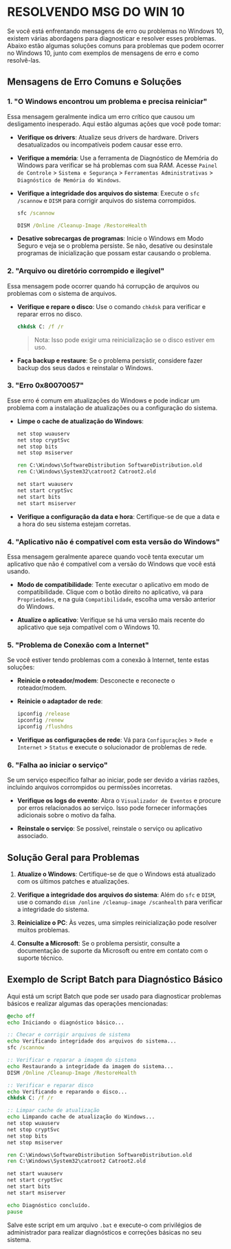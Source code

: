 # RESOLVENDO MSG DO WIN 10
Se você está enfrentando mensagens de erro ou problemas no Windows 10, existem várias abordagens para diagnosticar e resolver esses problemas. Abaixo estão algumas soluções comuns para problemas que podem ocorrer no Windows 10, junto com exemplos de mensagens de erro e como resolvê-las.

## Mensagens de Erro Comuns e Soluções
### 1. **"O Windows encontrou um problema e precisa reiniciar"**
Essa mensagem geralmente indica um erro crítico que causou um desligamento inesperado. Aqui estão algumas ações que você pode tomar:

- **Verifique os drivers**: Atualize seus drivers de hardware. Drivers desatualizados ou incompatíveis podem causar esse erro.
- **Verifique a memória**: Use a ferramenta de Diagnóstico de Memória do Windows para verificar se há problemas com sua RAM. Acesse `Painel de Controle` > `Sistema e Segurança` > `Ferramentas Administrativas` > `Diagnóstico de Memória do Windows`.
- **Verifique a integridade dos arquivos do sistema**: Execute o `sfc /scannow` e `DISM` para corrigir arquivos do sistema corrompidos.

  ```bat
  sfc /scannow
  ```

  ```bat
  DISM /Online /Cleanup-Image /RestoreHealth
  ```

- **Desative sobrecargas de programas**: Inicie o Windows em Modo Seguro e veja se o problema persiste. Se não, desative ou desinstale programas de inicialização que possam estar causando o problema.

### 2. **"Arquivo ou diretório corrompido e ilegível"**
Essa mensagem pode ocorrer quando há corrupção de arquivos ou problemas com o sistema de arquivos. 

- **Verifique e repare o disco**: Use o comando `chkdsk` para verificar e reparar erros no disco.

  ```bat
  chkdsk C: /f /r
  ```

  > Nota: Isso pode exigir uma reinicialização se o disco estiver em uso.

- **Faça backup e restaure**: Se o problema persistir, considere fazer backup dos seus dados e reinstalar o Windows.

### 3. **"Erro 0x80070057"**
Esse erro é comum em atualizações do Windows e pode indicar um problema com a instalação de atualizações ou a configuração do sistema.

- **Limpe o cache de atualização do Windows**:

  ```bat
  net stop wuauserv
  net stop cryptSvc
  net stop bits
  net stop msiserver

  ren C:\Windows\SoftwareDistribution SoftwareDistribution.old
  ren C:\Windows\System32\catroot2 Catroot2.old

  net start wuauserv
  net start cryptSvc
  net start bits
  net start msiserver
  ```

- **Verifique a configuração da data e hora**: Certifique-se de que a data e a hora do seu sistema estejam corretas.

### 4. **"Aplicativo não é compatível com esta versão do Windows"**
Essa mensagem geralmente aparece quando você tenta executar um aplicativo que não é compatível com a versão do Windows que você está usando.

- **Modo de compatibilidade**: Tente executar o aplicativo em modo de compatibilidade. Clique com o botão direito no aplicativo, vá para `Propriedades`, e na guia `Compatibilidade`, escolha uma versão anterior do Windows.

- **Atualize o aplicativo**: Verifique se há uma versão mais recente do aplicativo que seja compatível com o Windows 10.

### 5. **"Problema de Conexão com a Internet"**
Se você estiver tendo problemas com a conexão à Internet, tente estas soluções:

- **Reinicie o roteador/modem**: Desconecte e reconecte o roteador/modem.

- **Reinicie o adaptador de rede**:

  ```bat
  ipconfig /release
  ipconfig /renew
  ipconfig /flushdns
  ```

- **Verifique as configurações de rede**: Vá para `Configurações` > `Rede e Internet` > `Status` e execute o solucionador de problemas de rede.

### 6. **"Falha ao iniciar o serviço"**
Se um serviço específico falhar ao iniciar, pode ser devido a várias razões, incluindo arquivos corrompidos ou permissões incorretas.

- **Verifique os logs do evento**: Abra o `Visualizador de Eventos` e procure por erros relacionados ao serviço. Isso pode fornecer informações adicionais sobre o motivo da falha.

- **Reinstale o serviço**: Se possível, reinstale o serviço ou aplicativo associado.

## Solução Geral para Problemas
1. **Atualize o Windows**: Certifique-se de que o Windows está atualizado com os últimos patches e atualizações.

2. **Verifique a integridade dos arquivos do sistema**: Além do `sfc` e `DISM`, use o comando `dism /online /cleanup-image /scanhealth` para verificar a integridade do sistema.

3. **Reinicialize o PC**: Às vezes, uma simples reinicialização pode resolver muitos problemas.

4. **Consulte a Microsoft**: Se o problema persistir, consulte a documentação de suporte da Microsoft ou entre em contato com o suporte técnico.

## Exemplo de Script Batch para Diagnóstico Básico
Aqui está um script Batch que pode ser usado para diagnosticar problemas básicos e realizar algumas das operações mencionadas:

```bat
@echo off
echo Iniciando o diagnóstico básico...

:: Checar e corrigir arquivos de sistema
echo Verificando integridade dos arquivos do sistema...
sfc /scannow

:: Verificar e reparar a imagem do sistema
echo Restaurando a integridade da imagem do sistema...
DISM /Online /Cleanup-Image /RestoreHealth

:: Verificar e reparar disco
echo Verificando e reparando o disco...
chkdsk C: /f /r

:: Limpar cache de atualização
echo Limpando cache de atualização do Windows...
net stop wuauserv
net stop cryptSvc
net stop bits
net stop msiserver

ren C:\Windows\SoftwareDistribution SoftwareDistribution.old
ren C:\Windows\System32\catroot2 Catroot2.old

net start wuauserv
net start cryptSvc
net start bits
net start msiserver

echo Diagnóstico concluído.
pause
```

Salve este script em um arquivo `.bat` e execute-o com privilégios de administrador para realizar diagnósticos e correções básicas no seu sistema.